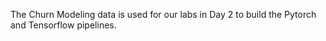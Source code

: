 The Churn Modeling data is used for our labs in Day 2 to build the Pytorch and Tensorflow pipelines.
